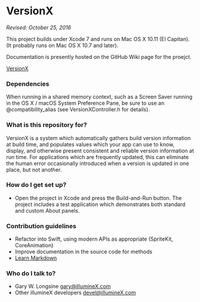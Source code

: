 # VersionX #
*Revised: October 25, 2016*

This project builds under Xcode 7 and runs on Mac OS X 10.11 (El Capitan).  (It probably runs on Mac OS X 10.7 and later).

Documentation is presently hosted on the GitHub Wiki page for the proejct. 

[VersionX](https://github.com/illumineX/VersionX/wiki)

### Dependencies ###

When running in a shared memory context, such as a Screen Saver running in the OS X / macOS System Preference Pane, be sure to use an @compatibility_alias (see VersionXController.h for details).

### What is this repository for? ###

VersionX is a system which automatically gathers build version information at build time, and populates values which your app can use to know, display, and otherwise present consistent and reliable version information at run time.  For applications which are frequently updated, this can eliminate the human error occasionally introduced when a version is updated in one place, but not another. 

### How do I get set up? ###

* Open the project in Xcode and press the Build-and-Run button. The project includes a test application which demonstrates both standard and custom About panels. 

### Contribution guidelines ###

* Refactor into Swift, using modern APIs as appropriate (SpriteKit, CoreAnimation)
* Improve documentation in the source code for methods
* [Learn Markdown](https://bitbucket.org/tutorials/markdowndemo)

### Who do I talk to? ###

* Gary W. Longsine <gary@illumineX.com>
* Other illumineX developers <devel@illumineX.com>
